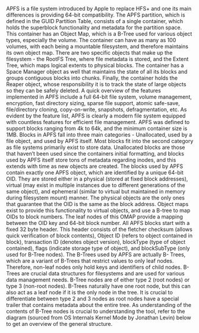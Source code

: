   APFS is a file system introduced by Apple to replace HFS+ and one its main differences is providing 64-bit compatibility. The APFS partition, which is defined in the GUID Partition Table, consists of a single container, which holds the superblock functionality and metadata for the partition space. This container has an Object Map, which is a B-Tree used for various object types, especially the volume. The container can have as many as 100 volumes, with each being a mountable filesystem, and therefore maintains its own object map. There are two specific objects that make up the filesystem - the RootFS Tree, where file metadata is stored, and the Extent Tree, which maps logical extents to physical blocks.
	The container has a Space Manager object as well that maintains the state of all its blocks and groups contiguous blocks into chunks. Finally, the container holds the Reaper object, whose responsibility it is to track the state of large objects so they can be safely deleted. A quick overview of the features implemented in APFS include a full 64-bit file system, volume management, encryption, fast directory sizing, sparse file support, atomic safe-save, file/directory cloning, copy-on-write, snapshots, defragmentation, etc. As evident by the feature list, APFS is clearly a modern file system equipped with countless features for efficient file management. 
	APFS was defined to support blocks ranging from 4k to 64k, and the minimum container size is 1MB. Blocks in APFS fall into three main categories - Unallocated, used by a file object, and used by APFS itself. Most blocks fit into the second category as file systems primarily exist to store data. Unallocated blocks are those that haven’t been used since the containers initial formatting, and blocks used by APFS itself store tons of metadata regarding inodes, and this extends with time as new objects are created. The blocks used by APFS contain exactly one APFS object, which are identified by a unique 64-bit OID. They are stored either in a physical (stored at fixed block addresses), virtual (may exist in multiple instances due to different generations of the same object), and ephemeral (similar to virtual but maintained in memory during filesystem mount) manner. The physical objects are the only ones that guarantee that the OID is the same as the block address. Object maps exist to provide this functionality to virtual objects, and use a B-tree to map OIDs to block numbers. The leaf nodes of this OMAP provide a mapping between the OID key and 64-bit block number. All APFS blocks start with a fixed 32 byte header. This header consists of the fletcher checksum (allows quick verification of block contents), Object ID (refers to object contained in block), transaction ID (denotes object version), blockType (type of object contained), flags (indicate storage type of object), and blockSubType (only used for B-Tree nodes). 
  The B-Trees used by APFS are actually B- Trees, which are a variant of B-Trees that restrict values to only leaf nodes. Therefore, non-leaf nodes only hold keys and identifiers of child nodes. B-Trees are crucial data structures for filesystems and are used for various data management needs. B-Tree nodes are of either type 2 (root nodes) or type 3 (non-root nodes). B-Trees naturally have one root node, but this can also act as a leaf node if it is the only node in the tree. It is crucial to differentiate between type 2 and 3 nodes as root nodes have a special trailer that contains metadata about the entire tree. As understanding of the contents of B-Tree nodes is crucial to understanding the tool, refer to the diagram (sourced from OS Internals Kernel Mode by Jonathan Levin) below to get an overview of the general structure.

